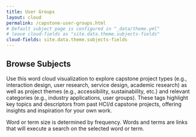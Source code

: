 ```yaml
---
title: User Groups
layout: cloud
permalink: /capstone-user-groups.html
# Default subject page is configured in "_data/theme.yml"
# leave cloud-fields as "site.data.theme.subjects-fields"
cloud-fields: site.data.theme.subjects-fields
---
```


## Browse Subjects


Use this word cloud visualization to explore capstone project types (e.g., interaction design, user research, service design, academic research) as well as project themes (e.g., accessibility, sustainability, etc.) and relevant categories (e.g., industry applications, user groups). These tags highlight key topics and descriptors from past HCI/d capstone projects, offering insights and inspiration for your own work.

Word or term size is determined by frequency. Words and terms are links that will execute a search on the selected word or term.